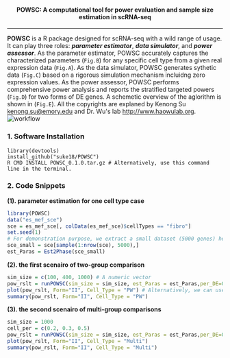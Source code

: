 <center> <h4> POWSC: A computational tool for power evaluation and sample size estimation in scRNA-seq </h4> </center>

-------------------
**POWSC** is a R package designed for scRNA-seq with a wild range of usage. It can play three roles: **_parameter estimator_**, **_data simulator_**, and **_power assessor_**. As the parameter estimator, POWSC accurately captures the characterized parameters (`Fig.B`) for any specific cell type from a given real expression data (`Fig.A`). As the data simulator, POWSC generates sythetic data (`Fig.C`) based on a rigorous simulation mechanism incluidng zero expression values. As the power assessor, POWSC performs comprehensive power analysis and reports the stratified targeted powers (`Fig.D`) for two forms of DE genes. A schemetic overview of the aglorithm is shown in (`Fig.E`). All the copyrights are explaned by Kenong Su <kenong.su@emory.edu> and Dr. Wu's lab <http://www.haowulab.org>.
![workflow](/assets/workflow.png)

### 1. Software Installation
```
library(devtools)
install_github("suke18/POWSC")
R CMD INSTALL POWSC_0.1.0.tar.gz # Alternatively, use this command line in the terminal.
```

### 2. Code Snippets
**(1). parameter estimation for one cell type case**
```r
library(POWSC)
data("es_mef_sce")
sce = es_mef_sce[, colData(es_mef_sce)$cellTypes == "fibro"]
set.seed(1)
# For demonstration purpose, we extract a small dataset (5000 genes) here:
sce_small = sce[sample(1:nrow(sce), 5000),]
est_Paras = Est2Phase(sce_small)
```

**(2). the first scenairo of two-group comparison**
```r
sim_size = c(100, 400, 1000) # A numeric vector
pow_rslt = runPOWSC(sim_size = sim_size, est_Paras = est_Paras,per_DE=0.05, DE_Method = "MAST", Cell_Type = "PW")
plot(pow_rslt, Form="II", Cell_Type = "PW") # Alternatively, we can use Form="I"
summary(pow_rslt, Form="II", Cell_Type = "PW")
```
**(3). the second scenairo of multi-group comparisons**
```r
sim_size = 1000
cell_per = c(0.2, 0.3, 0.5)
pow_rslt = runPOWSC(sim_size = sim_size, est_Paras = est_Paras,per_DE=0.05, DE_Method = "MAST",multi_Prob = cell_per, Cell_Type = "Multi")
plot(pow_rslt, Form="II", Cell_Type = "Multi")
summary(pow_rslt, Form="II", Cell_Type = "Multi")
```
